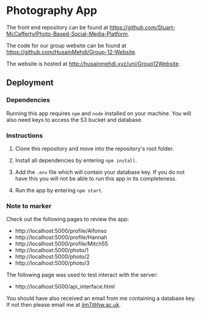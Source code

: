 # Photography App

The front end repository can be found at https://github.com/Stuart-McCafferty/Photo-Based-Social-Media-Platform.

The code for our group website can be found at https://github.com/HusainMehdi/Group-12-Website.

The website is hosted at http://husainmehdi.xyz/uni/Group12Website.

## Deployment

### Dependencies

Running this app requires `npm` and `node` installed on your machine. You will also need keys to access the S3 bucket and database.

### Instructions

1. Clone this repository and move into the repository's root folder.

1. Install all dependencies by entering `npm install`.

1. Add the `.env` file which will contain your database key. If you do not have this you will not be able to run this app in its completeness.

1. Run the app by entering `npm start`.

### Note to marker

Check out the following pages to review the app:

* http://localhost:5000/profile/Alfonso
* http://localhost:5000/profile/Hannah
* http://localhost:5000/profile/Mitch55
* http://localhost:5000/photo/1
* http://localhost:5000/photo/2
* http://localhost:5000/photo/3

The following page was used to test interact with the server:

* http://localhost:5000/api_interface.html

You should have also received an email from me containing a database key. If not then please email me at jjm7@hw.ac.uk.

